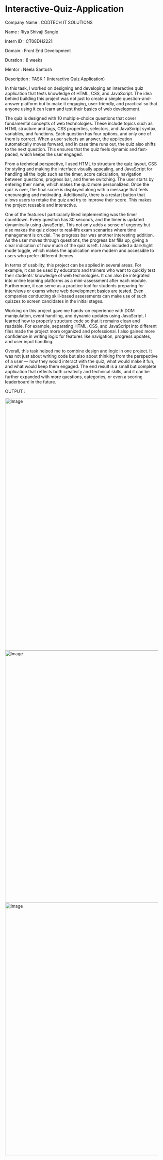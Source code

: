 # Interactive-Quiz-Application

Company Name : CODTECH IT SOLUTIONS

Name : Riya Shivaji Sangle

Intern ID : CT08DH2221

Domain : Front End Development

Duration : 8 weeks

Mentor : Neela Santosh

Description : TASK 1 (Interactive Quiz Application)

In this task, I worked on designing and developing an interactive quiz application that tests knowledge of HTML, CSS, and JavaScript. The idea behind building this project was not just to create a simple question-and-answer platform but to make it engaging, user-friendly, and practical so that anyone using it can learn and test their basics of web development.

The quiz is designed with 10 multiple-choice questions that cover fundamental concepts of web technologies. These include topics such as HTML structure and tags, CSS properties, selectors, and JavaScript syntax, variables, and functions. Each question has four options, and only one of them is correct. When a user selects an answer, the application automatically moves forward, and in case time runs out, the quiz also shifts to the next question. This ensures that the quiz feels dynamic and fast-paced, which keeps the user engaged.

From a technical perspective, I used HTML to structure the quiz layout, CSS for styling and making the interface visually appealing, and JavaScript for handling all the logic such as the timer, score calculation, navigation between questions, progress bar, and theme switching. The user starts by entering their name, which makes the quiz more personalized. Once the quiz is over, the final score is displayed along with a message that feels encouraging and motivating. Additionally, there is a restart button that allows users to retake the quiz and try to improve their score. This makes the project reusable and interactive.

One of the features I particularly liked implementing was the timer countdown. Every question has 30 seconds, and the timer is updated dynamically using JavaScript. This not only adds a sense of urgency but also makes the quiz closer to real-life exam scenarios where time management is crucial. The progress bar was another interesting addition. As the user moves through questions, the progress bar fills up, giving a clear indication of how much of the quiz is left. I also included a dark/light mode toggle, which makes the application more modern and accessible to users who prefer different themes.

In terms of usability, this project can be applied in several areas. For example, it can be used by educators and trainers who want to quickly test their students’ knowledge of web technologies. It can also be integrated into online learning platforms as a mini-assessment after each module. Furthermore, it can serve as a practice tool for students preparing for interviews or exams where web development basics are tested. Even companies conducting skill-based assessments can make use of such quizzes to screen candidates in the initial stages.

Working on this project gave me hands-on experience with DOM manipulation, event handling, and dynamic updates using JavaScript. I learned how to properly structure code so that it remains clean and readable. For example, separating HTML, CSS, and JavaScript into different files made the project more organized and professional. I also gained more confidence in writing logic for features like navigation, progress updates, and user input handling.

Overall, this task helped me to combine design and logic in one project. It was not just about writing code but also about thinking from the perspective of a user — how they would interact with the quiz, what would make it fun, and what would keep them engaged. The end result is a small but complete application that reflects both creativity and technical skills, and it can be further expanded with more questions, categories, or even a scoring leaderboard in the future.

OUTPUT : 

<img width="1280" height="832" alt="Image" src="https://github.com/user-attachments/assets/810f688e-6c61-422e-9487-1d85feafe498" />
<img width="1280" height="832" alt="Image" src="https://github.com/user-attachments/assets/607bd66f-857b-4ad4-b028-ad450254f352" />
<img width="1280" height="832" alt="Image" src="https://github.com/user-attachments/assets/9a7feedd-95af-43e1-9086-f9a55231bdd9" />
